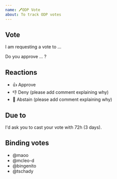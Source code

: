 ```yaml
---
name: 🖊ODP Vote
about: To track ODP votes
---
```


## Vote
I am requesting a vote to ...

Do you approve ... ?

## Reactions
- 👍 Approve
- 👎 Deny (please add comment explaining why)
- 👀 Abstain (please add comment explaining why)

## Due to
I'd ask you to cast your vote with 72h (3 days).

## Binding votes
- @maoo
- @mcleo-d
- @bingenito
- @tschady
